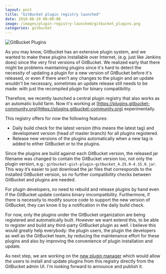 ```yaml
---
layout: post
title: "GitBucket plugin registry launched"
date: 2018-06-20 00:00:00
image: /images/plugin-registry-launched/gitbucket_plugins.png
categories: gitbucket
---
```


![GitBucket Plugins]({{site.baseurl}}/images/plugin-registry-launched/gitbucket_plugins.png)

As you may know, GitBucket has an extensive plugin system, and we wanted to make these plugins installable over Internet, (e.g. just like Jenkins does) since the very first versions of GitBucket. We  realized early that there might be problems maintaining plugins since it's hard to detect the necessity of updating a plugin for a new version of GitBucket before it's released, or even if there aren’t any changes to the plugin and an update wouldn't be necessary, sometimes an update release still needs to be made: with just the recompiled plugin for binary compatibility.

Therefore, we recently launched a central plugin registry that also works as an automatic build farm. Now it's working at [https://plugins.gitbucket-community.org](https://plugins.gitbucket-community.org) experimentally.

This registry offers for now the following features:

- Daily build check for the latest version (this means the latest tag) and development version (head of master branch) for all plugins registered.
- Release new versions of the plugins automatically when a new tag is added to either GitBucket or to the plugins.

Since the plugins are build against each GitBucket version, the released jar filename was changed to contain the GitBucket version too, not only the plugin version, e.g.: `gitbucket-gist-plugin-gitbucket_4.25.0-4.15.0.jar`. This way it’s easier to just download the jar files that corresponds to the installed GitBucket version, so no further compatibility checks between GitBucket and plugins are needed.

For plugin developers, no need to rebuild and release plugins by hand even if the GitBucket update contains binary imcompatibility. Furthermore, if there is necessity to modify source code to support the new version of GitBucket, they can know it by a notification in the daily build check.

For now, only the plugins under the GitBucket organization are being registered and automatically built. However we want extend this, to be able to register and build any third-party GitBucket plugin as well. I believe this would greatly help everybody: the plugin users, the plugin the developers as well as the GitBucket team, by reducing the maintenance effort for these plugins and also by improving the convenience of plugin installation and update.

As next step, we are working on the [new plugin manager](https://github.com/gitbucket/gitbucket/pull/2065) which would allow the users to install and update plugins from this registry directly from the GitBucket admin UI. I'm looking forward to announce and publish it.

